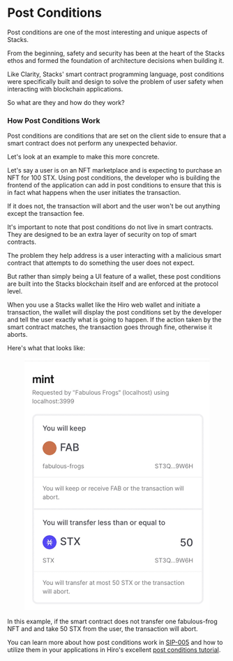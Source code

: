 # Post Conditions

Post conditions are one of the most interesting and unique aspects of Stacks.

From the beginning, safety and security has been at the heart of the Stacks ethos and formed the foundation of architecture decisions when building it.

Like Clarity, Stacks' smart contract programming language, post conditions were specifically built and design to solve the problem of user safety when interacting with blockchain applications.

So what are they and how do they work?

### How Post Conditions Work

Post conditions are conditions that are set on the client side to ensure that a smart contract does not perform any unexpected behavior.

Let's look at an example to make this more concrete.

Let's say a user is on an NFT marketplace and is expecting to purchase an NFT for 100 STX. Using post conditions, the developer who is building the frontend of the application can add in post conditions to ensure that this is in fact what happens when the user initiates the transaction.

If it does not, the transaction will abort and the user won't be out anything except the transaction fee.

It's important to note that post conditions do not live in smart contracts. They are designed to be an extra layer of security on top of smart contracts.

The problem they help address is a user interacting with a malicious smart contract that attempts to do something the user does not expect.

But rather than simply being a UI feature of a wallet, these post conditions are built into the Stacks blockchain itself and are enforced at the protocol level.

When you use a Stacks wallet like the Hiro web wallet and initiate a transaction, the wallet will display the post conditions set by the developer and tell the user exactly what is going to happen. If the action taken by the smart contract matches, the transaction goes through fine, otherwise it aborts.

Here's what that looks like:

<figure><img src="../../.gitbook/assets/image (1) (1) (1) (1) (1) (1) (1) (1) (1) (1).png" alt=""><figcaption></figcaption></figure>

In this example, if the smart contract does not transfer one fabulous-frog NFT and and take 50 STX from the user, the transaction will abort.

You can learn more about how post conditions work in [SIP-005](https://github.com/stacksgov/sips/blob/main/sips/sip-005/sip-005-blocks-and-transactions.md#transaction-post-conditions) and how to utilize them in your applications in Hiro's excellent [post conditions tutorial](https://docs.hiro.so/stacks/stacks.js/guides/post-conditions).

